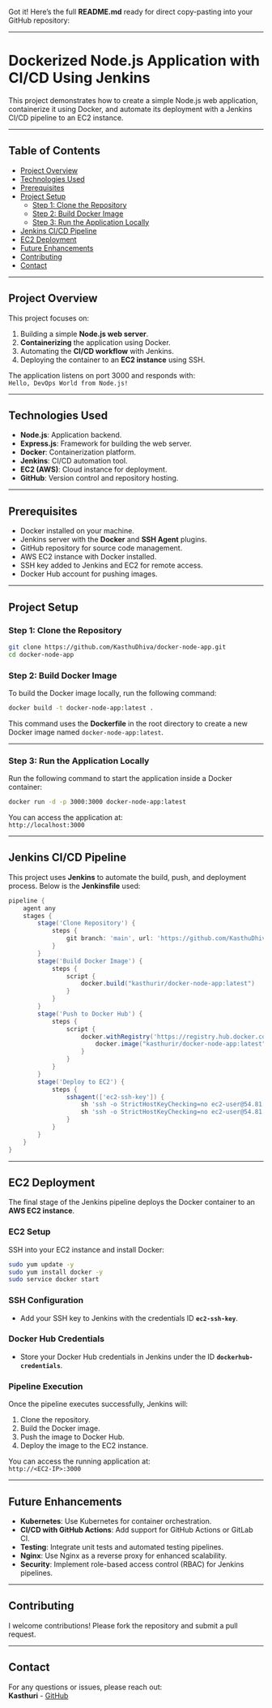 Got it! Here’s the full **README.md** ready for direct copy-pasting into your GitHub repository:

---

# Dockerized Node.js Application with CI/CD Using Jenkins  

This project demonstrates how to create a simple Node.js web application, containerize it using Docker, and automate its deployment with a Jenkins CI/CD pipeline to an EC2 instance.

---

## Table of Contents  
- [Project Overview](#project-overview)  
- [Technologies Used](#technologies-used)  
- [Prerequisites](#prerequisites)  
- [Project Setup](#project-setup)  
  - [Step 1: Clone the Repository](#step-1-clone-the-repository)  
  - [Step 2: Build Docker Image](#step-2-build-docker-image)  
  - [Step 3: Run the Application Locally](#step-3-run-the-application-locally)  
- [Jenkins CI/CD Pipeline](#jenkins-cicd-pipeline)  
- [EC2 Deployment](#ec2-deployment)  
- [Future Enhancements](#future-enhancements)  
- [Contributing](#contributing)  
- [Contact](#contact)  

---

## Project Overview  
This project focuses on:  
1. Building a simple **Node.js web server**.  
2. **Containerizing** the application using Docker.  
3. Automating the **CI/CD workflow** with Jenkins.  
4. Deploying the container to an **EC2 instance** using SSH.

The application listens on port 3000 and responds with:  
`Hello, DevOps World from Node.js!`

---

## Technologies Used  
- **Node.js**: Application backend.  
- **Express.js**: Framework for building the web server.  
- **Docker**: Containerization platform.  
- **Jenkins**: CI/CD automation tool.  
- **EC2 (AWS)**: Cloud instance for deployment.  
- **GitHub**: Version control and repository hosting.  

---

## Prerequisites  
- Docker installed on your machine.  
- Jenkins server with the **Docker** and **SSH Agent** plugins.  
- GitHub repository for source code management.  
- AWS EC2 instance with Docker installed.  
- SSH key added to Jenkins and EC2 for remote access.  
- Docker Hub account for pushing images.  

---

## Project Setup  

### Step 1: Clone the Repository  
```bash
git clone https://github.com/KasthuDhiva/docker-node-app.git
cd docker-node-app
```

### Step 2: Build Docker Image  
To build the Docker image locally, run the following command:  
```bash
docker build -t docker-node-app:latest .
```
This command uses the **Dockerfile** in the root directory to create a new Docker image named `docker-node-app:latest`.

---

### Step 3: Run the Application Locally  
Run the following command to start the application inside a Docker container:  
```bash
docker run -d -p 3000:3000 docker-node-app:latest
```
You can access the application at:  
`http://localhost:3000`

---

## Jenkins CI/CD Pipeline  
This project uses **Jenkins** to automate the build, push, and deployment process. Below is the **Jenkinsfile** used:

```groovy
pipeline {
    agent any
    stages {
        stage('Clone Repository') {
            steps {
                git branch: 'main', url: 'https://github.com/KasthuDhiva/docker-node-app.git'
            }
        }
        stage('Build Docker Image') {
            steps {
                script {
                    docker.build("kasthurir/docker-node-app:latest")
                }
            }
        }
        stage('Push to Docker Hub') {
            steps {
                script {
                    docker.withRegistry('https://registry.hub.docker.com', 'dockerhub-credentials') {
                        docker.image("kasthurir/docker-node-app:latest").push("latest")
                    }
                }
            }
        }
        stage('Deploy to EC2') {
            steps {
                sshagent(['ec2-ssh-key']) {
                    sh 'ssh -o StrictHostKeyChecking=no ec2-user@54.81.213.184 sudo docker pull kasthurir/docker-node-app:latest'
                    sh 'ssh -o StrictHostKeyChecking=no ec2-user@54.81.213.184 sudo docker run -d -p 3000:3000 kasthurir/docker-node-app:latest'
                }
            }
        }
    }
}
```

---

## EC2 Deployment  
The final stage of the Jenkins pipeline deploys the Docker container to an **AWS EC2 instance**.  

### EC2 Setup  
SSH into your EC2 instance and install Docker:  
```bash
sudo yum update -y
sudo yum install docker -y
sudo service docker start
```

### SSH Configuration  
- Add your SSH key to Jenkins with the credentials ID **`ec2-ssh-key`**.

### Docker Hub Credentials  
- Store your Docker Hub credentials in Jenkins under the ID **`dockerhub-credentials`**.

### Pipeline Execution  
Once the pipeline executes successfully, Jenkins will:  
1. Clone the repository.  
2. Build the Docker image.  
3. Push the image to Docker Hub.  
4. Deploy the image to the EC2 instance.

You can access the running application at:  
`http://<EC2-IP>:3000`

---

## Future Enhancements  
- **Kubernetes**: Use Kubernetes for container orchestration.  
- **CI/CD with GitHub Actions**: Add support for GitHub Actions or GitLab CI.  
- **Testing**: Integrate unit tests and automated testing pipelines.  
- **Nginx**: Use Nginx as a reverse proxy for enhanced scalability.  
- **Security**: Implement role-based access control (RBAC) for Jenkins pipelines.

---

## Contributing  
I welcome contributions! Please fork the repository and submit a pull request.

---

## Contact  
For any questions or issues, please reach out:  
**Kasthuri** - [GitHub](https://github.com/KasthuDhiva)
